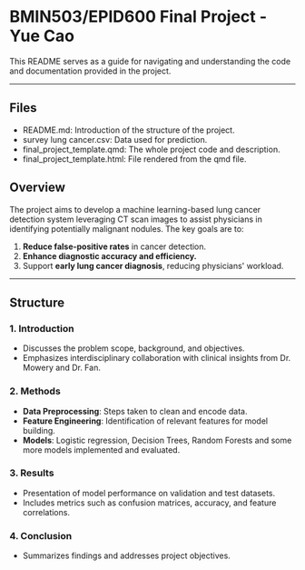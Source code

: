 # BMIN503/EPID600 Final Project - Yue Cao

This README serves as a guide for navigating and understanding the code and documentation provided in the project.

---
## Files
- README.md: Introduction of the structure of the project.
- survey lung cancer.csv: Data used for prediction.
- final_project_template.qmd: The whole project code and description.
- final_project_template.html: File rendered from the qmd file.


## Overview

The project aims to develop a machine learning-based lung cancer detection system leveraging CT scan images to assist physicians in identifying potentially malignant nodules. The key goals are to:

1. **Reduce false-positive rates** in cancer detection.
2. **Enhance diagnostic accuracy and efficiency.**
3. Support **early lung cancer diagnosis**, reducing physicians' workload.

---

## Structure

### **1. Introduction**
- Discusses the problem scope, background, and objectives.
- Emphasizes interdisciplinary collaboration with clinical insights from Dr. Mowery and Dr. Fan.

### **2. Methods**
- **Data Preprocessing**: Steps taken to clean and encode data.
- **Feature Engineering**: Identification of relevant features for model building.
- **Models**: Logistic regression, Decision Trees, Random Forests and some more models implemented and evaluated.

### **3. Results**
- Presentation of model performance on validation and test datasets.
- Includes metrics such as confusion matrices, accuracy, and feature correlations.

### **4. Conclusion**
- Summarizes findings and addresses project objectives.
